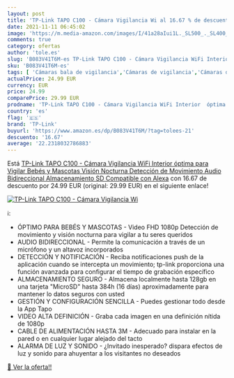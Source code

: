 ```yaml
---
layout: post
title: 'TP-Link TAPO C100 - Cámara Vigilancia Wi al 16.67 % de descuento'
date: 2021-11-11 06:45:02
image: 'https://m.media-amazon.com/images/I/41a28aIui1L._SL500_._SL400_.jpg'
comments: true
category: ofertas
author: 'tole.es'
slug: 'B083V41T6M-es TP-Link TAPO C100 - Cámara Vigilancia WiFi Interior óptima...'
sku: 'B083V41T6M-es'
tags: [ 'Cámaras bala de vigilancia','Cámaras de vigilancia','Cámaras de vigilancia en domo','Electrónica','Fotografía y videocámaras','alexa','tp-link', ]
actualPrice: 24.99 EUR
currency: EUR
price: 24.99
comparePrice: 29.99 EUR
prodname: 'TP-Link TAPO C100 - Cámara Vigilancia WiFi Interior  óptima para Vigilar Bebés y Mascotas  Visión Nocturna  Detección de Movimiento  Audio Bidireccional  Almacenamiento SD  Compatible con Alexa'
country: 'es'
flag: '🇪🇸'
brand: 'TP-Link'
buyurl: 'https://www.amazon.es/dp/B083V41T6M/?tag=tolees-21'
descuento: '16.67'
average: '22.2318032786883'
---
```


Está [TP-Link TAPO C100 - Cámara Vigilancia WiFi Interior  óptima para Vigilar Bebés y Mascotas  Visión Nocturna  Detección de Movimiento  Audio Bidireccional  Almacenamiento SD  Compatible con Alexa](https://www.amazon.es/dp/B083V41T6M/?tag=tolees-21) con 16.67 de descuento por 24.99 EUR (original: 29.99 EUR) en el siguiente enlace!

[![TP-Link TAPO C100 - Cámara Vigilancia Wi](https://m.media-amazon.com/images/I/41a28aIui1L._SL500_._SL400_.jpg)](https://www.amazon.es/dp/B083V41T6M/?tag=tolees-21)

ℹ️:

- ÓPTIMO PARA BEBÉS Y MASCOTAS - Video FHD 1080p Detección de movimiento y visión nocturna para vigilar a tu seres queridos
- AUDIO BIDIRECCIONAL - Permite la comunicación a través de un micrófono y un altavoz incorporados
- DETECCIÓN Y NOTIFICACIÓN - Reciba notificaciones push de la aplicación cuando se intercepta un movimiento; tp-link proporciona una función avanzada para configurar el tiempo de grabación específico
- ALMACENAMIENTO SEGURO - Almacena localmente hasta 128gb en una tarjeta "MicroSD" hasta 384h (16 días) aproximadamente para mantener lo datos seguros con usted
- GESTIÓN Y CONFIGURACIÓN SENCILLA - Puedes gestionar todo desde la App Tapo
- VIDEO ALTA DEFINICIÓN - Graba cada imagen en una definición nítida de 1080p
- CABLE DE ALIMENTACIÓN HASTA 3M - Adecuado para instalar en la pared o en cualquier lugar alejado del tacto
- ALARMA DE LUZ Y SONIDO - ¿Invitado inesperado? dispara efectos de luz y sonido para ahuyentar a los visitantes no deseados

[🛒 Ver la oferta!!](https://www.amazon.es/dp/B083V41T6M/?tag=tolees-21)

